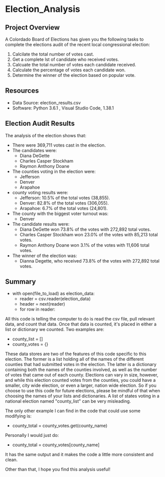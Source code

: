 # Election_Analysis

## Project Overview
A Colordado Board of Elections has given you the following tasks to complete the elections audit of the recent local congressional election:

1. Calcilate the total number of votes cast.
2. Get a complete lst of candidate who received votes.
3. Calcuate the total number of votes each candidate received.
4. Calculate the percentage of votes each candidate won.
5. Determine the winner of the election based on popular vote.

## Resources
- Data Source: election_results.csv
- Software: Python 3.6.1 , Visual Studio Code, 1.38.1

## Election Audit Results
The analysis of the election shows that:
- There were 369,711 votes cast in the election.
- The candidates were:
  - Diana DeGette
  - Charles Casper Stockham
  - Raymon Anthony Doane
- The counties voting in the election were:
  - Jefferson
  - Denver
  - Arapahoe
- county voting results were:
  - Jefferson: 10.5% of the total votes (38,855).
  - Denver: 82.8% of the total votes (306,055).
  - Arapahoe: 6.7% of the total votes (24,801).
- The county with the biggest voter turnout was:
  - Denver
- The candidate results were:
  - Diana DeGette won 73.8% of the votes with 272,892 total votes.
  - Charles Casper Stockham won 23.0% of the votes with 85,213 total votes.
  - Raymon Anthony Doane won 3.1% of the votes with 11,606 total votes.
- The winner of the election was:
  - Dianna Degette, who received 73.8% of the votes with 272,892 total votes.

## Summary
- with open(file_to_load) as election_data:
  - reader = csv.reader(election_data)
  - header = next(reader)
  - for row in reader:
    
All this code is telling the computer to do is read the csv file, pull relevant data, and count that data. Once that data is counted, it's placed in either a list or dictionary we counted. Two examples are:

- county_list = []
- county_votes = {}

These data stores are two of the features of this code specific to this election. The former is a list holding all of the names of the different counties that had submitted votes in the election. The latter is a dictionary containing both the names of the counties involved, as well as the number of votes that came out of each county. Elections can vary in size, however, and while this election counted votes from the counties, you could have a smaller, city wide election, or even a larger, nation wide election. So if you choose to use this code for future elections, please be mindful of that when choosing the names of your lists and dictionaries. A list of states voting in a national election named "county_list" can be very misleading.

The only other example I can find in the code that could use some modifying is:

- county_total = county_votes.get(county_name)

Personally I would just do:

- county_total = county_votes[county_name]

It has the same output and it makes the code a little more consistent and clean.

Other than that, I hope you find this analysis useful!